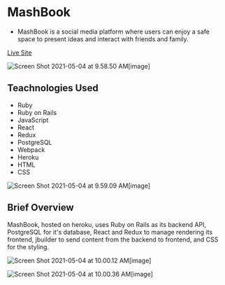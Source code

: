 # MashBook

* MashBook is a social media platform where users can enjoy a safe space to present ideas and interact with friends and family.

[Live Site](https://mashbook.herokuapp.com/)

![Screen Shot 2021-05-04 at 9.58.50 AM[image]](https://user-images.githubusercontent.com/75503365/117015987-3f433700-acc0-11eb-88cc-ed6ddde8eeb3.png)


## Teachnologies Used

* Ruby
* Ruby on Rails
* JavaScript
* React
* Redux
* PostgreSQL
* Webpack
* Heroku
* HTML
* CSS

![Screen Shot 2021-05-04 at 9.59.09 AM[image]](https://user-images.githubusercontent.com/75503365/117016052-5124da00-acc0-11eb-8284-89a37936e845.png)


## Brief Overview

MashBook, hosted on heroku, uses Ruby on Rails as its backend API, PostgreSQL for it's database, React and Redux to manage rendering its frontend, jbuilder to send content from the backend to frontend, and CSS for the styling.

![Screen Shot 2021-05-04 at 10.00.12 AM[image]](https://user-images.githubusercontent.com/75503365/117016102-600b8c80-acc0-11eb-8968-cad6befa1906.png)


![Screen Shot 2021-05-04 at 10.00.36 AM[image]](https://user-images.githubusercontent.com/75503365/117016167-70bc0280-acc0-11eb-9b1e-285be9a1496d.png)

